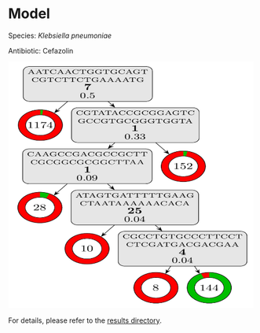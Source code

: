 
# Model

Species: *Klebsiella pneumoniae*

Antibiotic: Cefazolin

<img src="./model.png" width=500 height=500 />

For details, please refer to the [results directory](../../../../../results/cart_b/klebsiella%20pneumoniae/cefazolin/repeat_5/).

